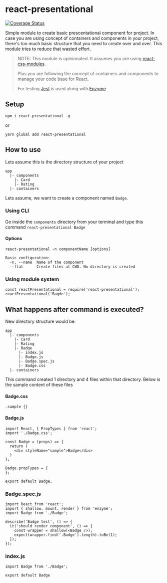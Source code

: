 # react-presentational

[![Coverage Status](https://coveralls.io/repos/github/1sahilkalra/react-presentational/badge.svg?branch=master)](https://coveralls.io/github/1sahilkalra/react-presentational?branch=master)


Simple module to create basic prescentational component for project. In case you are using concept of
containers and components in your project, there's too much basic structure that you need to create over and over. This module
tries to reduce that wasted effort.


> NOTE:
> This module is opinionated. It assumes you are using [react-css-modules](https://github.com/gajus/react-css-modules).
>
> Plus you are following the concept of containers and components to manage your code base for React.
>
> For testing [Jest](https://facebook.github.io/jest/) is used along with [Enzyme](http://airbnb.io/enzyme/)

## Setup
``npm i react-presentational -g``

or

``yarn global add react-presentational``

## How to use
Lets assume this is the directory structure of your project
```
app
  |- components
    |- Card
    |- Rating
  |- containers
```

Lets assume, we want to create a component named `Badge`.
### Using CLI
Go inside the `components` directory from your terminal and
type this command
``react-presentational Badge``

#### Options
```
react-presentational -n componentName [options]

Basic configuration:
  -n, --name  Name of the component
  --flat      Create files at CWD. No directory is created
```

### Using module system
```
const reactPresentational = require('react-presentational');
reactPresentational('Bagde');
```

## What happens after command is executed?
New directory structure would be:
```
app
  |- components
    |- Card
    |- Rating
    |- Badge
      |- index.js
      |- Badge.js
      |- Badge.spec.js
      |- Badge.css
  |- containers
```

This command created 1 directory and 4 files within that directory. Below is the sample content of these files
#### Badge.css
```
.sample {}
```

#### Badge.js
```
import React, { PropTypes } from 'react';
import './Badge.css';

const Badge = (props) => {
  return (
    <div styleName="sample">Badge</div>
  )
};

Badge.propTypes = {
};

export default Badge;
```

### Badge.spec.js
```
import React from 'react';
import { shallow, mount, render } from 'enzyme';
import Badge from './Badge';

describe('Badge test', () => {
  it('should render component', () => {
    const wrapper = shallow(<Badge />);
    expect(wrapper.find('.Badge').length).toBe(1);
  });
});
```
### index.js
```
import Badge from './Badge';

export default Badge
```
